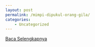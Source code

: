 ```yaml
---
layout: post
permalink: /mimpi-dipukul-orang-gila/
categories:
    - Uncategorized
---
```


[Baca Selengkapnya](/09)